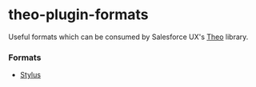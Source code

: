 # theo-plugin-formats
Useful formats which can be consumed by Salesforce UX's [Theo](https://github.com/salesforce-ux/theo) library.

### Formats

- [Stylus](#stylus)
